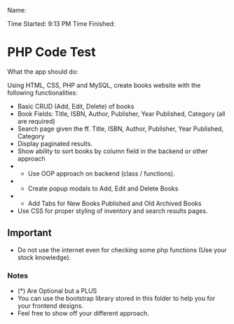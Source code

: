 Name:

Time Started: 9:13 PM
Time Finished: 

# PHP Code Test

What the app should do:

Using HTML, CSS, PHP and MySQL, create books website with the following functionalities:

- Basic CRUD (Add, Edit, Delete) of books 
- Book Fields: Title, ISBN, Author, Publisher, Year Published, Category (all are required)
- Search page given the ff. Title, ISBN, Author, Publisher, Year Published, Category
- Display paginated results.
- Show ability to sort books by column field in the backend or other approach
- * Use OOP approach on backend (class / functions).
- * Create popup modals to Add, Edit and Delete Books
- * Add Tabs for New Books Published and Old Archived Books
- Use CSS for proper styling of inventory and search results pages.

## Important

- Do not use the internet even for checking some php functions (Use your stock knowledge).

### Notes

- (*) Are Optional but a PLUS
- You can use the bootstrap library stored in this folder to help you for your frontend designs.
- Feel free to show off your different approach.